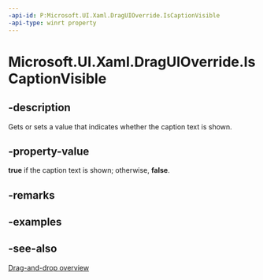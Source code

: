 ```yaml
---
-api-id: P:Microsoft.UI.Xaml.DragUIOverride.IsCaptionVisible
-api-type: winrt property
---
```


<!-- Property syntax
public bool IsCaptionVisible { get;  set; }
-->

# Microsoft.UI.Xaml.DragUIOverride.IsCaptionVisible

## -description
Gets or sets a value that indicates whether the caption text is shown.

## -property-value
**true** if the caption text is shown; otherwise, **false**.

## -remarks

## -examples

## -see-also

[Drag-and-drop overview](/windows/uwp/design/input/drag-and-drop)
